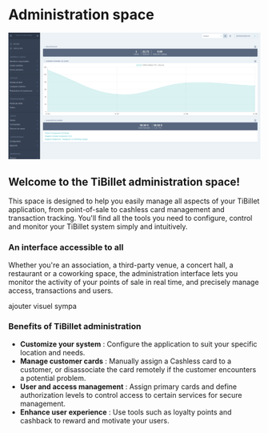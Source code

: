 # Administration space

![Administration space](/img/0.admin.png)

## Welcome to the TiBillet administration space! 

This space is designed to help you easily manage all aspects of your TiBillet application, from point-of-sale to cashless card management and transaction tracking. 
You'll find all the tools you need to configure, control and monitor your TiBillet system simply and intuitively.

### An interface accessible to all

Whether you're an association, a third-party venue, a concert hall, a restaurant or a coworking space, the administration interface lets you monitor the activity of your points of sale in real time, and precisely manage access, transactions and users.

ajouter visuel sympa 

### Benefits of TiBillet administration

- **Customize your system** : Configure the application to suit your specific location and needs.
- **Manage customer cards** : Manually assign a Cashless card to a customer, or disassociate the card remotely if the customer encounters a potential problem.
- **User and access management** : Assign primary cards and define authorization levels to control access to certain services for secure management.
- **Enhance user experience** : Use tools such as loyalty points and cashback to reward and motivate your users. 
